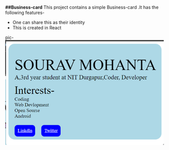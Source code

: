 **##Business-card**
This project contains a simple Business-card .It has the following features-

 - One can share this as their identity
 - This is created in React

 pic-![Alt text](image-1.png)